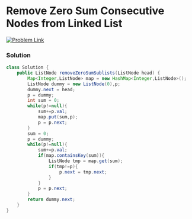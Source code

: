# Remove Zero Sum Consecutive Nodes from Linked List

[![Problem Link](https://img.shields.io/badge/-LeetCode-FFA116?style=for-the-badge&logo=LeetCode&logoColor=black)](https://leetcode.com/problems/remove-zero-sum-consecutive-nodes-from-linked-list/)



### Solution
```java
class Solution {
    public ListNode removeZeroSumSublists(ListNode head) {
        Map<Integer,ListNode> map = new HashMap<Integer,ListNode>();
        ListNode dummy = new ListNode(0),p;
        dummy.next = head;
        p = dummy;
        int sum = 0;
        while(p!=null){
            sum+=p.val;
            map.put(sum,p);
            p = p.next;
        }
        sum = 0;
        p = dummy;
        while(p!=null){
            sum+=p.val;
            if(map.containsKey(sum)){
                ListNode tmp = map.get(sum);
                if(tmp!=p){
                    p.next = tmp.next;
                }
            }
            p = p.next;
        }
        return dummy.next;
    }
}
```

